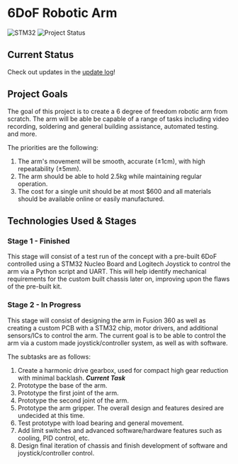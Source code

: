 # 6DoF Robotic Arm

![STM32](https://img.shields.io/badge/Microcontroller-STM32-white)
![Project Status](https://img.shields.io/badge/Project-In%20Progress-yellow)

## Current Status

Check out updates in the [update log](https://github.com/simarubhi/6dof_arm/update_log)!

## Project Goals

The goal of this project is to create a 6 degree of freedom robotic arm from scratch. The arm will be able be capable of a range of tasks including video recording, soldering and general building assistance, automated testing. and more.

The priorities are the following:

1. The arm's movement will be smooth, accurate (&plusmn;1cm), with high repeatability (&plusmn;5mm).
2. The arm should be able to hold 2.5kg while maintaining regular operation.
3. The cost for a single unit should be at most $600 and all materials should be available online or easily manufactured.

## Technologies Used & Stages

### Stage 1 - Finished

This stage will consist of a test run of the concept with a pre-built 6DoF controlled using a STM32 Nucleo Board and Logitech Joystick to control the arm via a Python script and UART. This will help identify mechanical requirements for the custom built chassis later on, improving upon the flaws of the pre-built kit.

### Stage 2 - In Progress

This stage will consist of designing the arm in Fusion 360 as well as creating a custom PCB with a STM32 chip, motor drivers, and additional sensors/ICs to control the arm. The current goal is to be able to control the arm via a custom made joystick/controller system, as well as with software.

The subtasks are as follows:

1. Create a harmonic drive gearbox, used for compact high gear reduction with minimal backlash. **_Current Task_**
2. Prototype the base of the arm.
3. Prototype the first joint of the arm.
4. Prototype the second joint of the arm.
5. Prototype the arm gripper. The overall design and features desired are undecided at this time.
6. Test prototype with load bearing and general movement.
7. Add limit switches and advanced software/hardware features such as cooling, PID control, etc.
8. Design final iteration of chassis and finish development of software and joystick/controller control.

